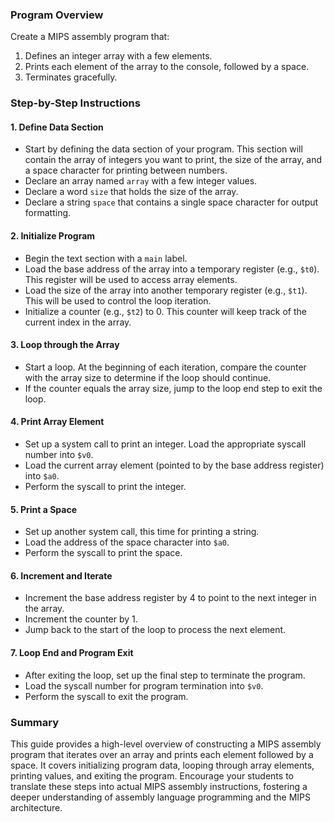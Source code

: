 ### Program Overview
Create a MIPS assembly program that:
1. Defines an integer array with a few elements.
2. Prints each element of the array to the console, followed by a space.
3. Terminates gracefully.

### Step-by-Step Instructions

#### 1. Define Data Section
- Start by defining the data section of your program. This section will contain the array of integers you want to print, the size of the array, and a space character for printing between numbers.
- Declare an array named `array` with a few integer values.
- Declare a word `size` that holds the size of the array.
- Declare a string `space` that contains a single space character for output formatting.

#### 2. Initialize Program
- Begin the text section with a `main` label.
- Load the base address of the array into a temporary register (e.g., `$t0`). This register will be used to access array elements.
- Load the size of the array into another temporary register (e.g., `$t1`). This will be used to control the loop iteration.
- Initialize a counter (e.g., `$t2`) to 0. This counter will keep track of the current index in the array.

#### 3. Loop through the Array
- Start a loop. At the beginning of each iteration, compare the counter with the array size to determine if the loop should continue.
- If the counter equals the array size, jump to the loop end step to exit the loop.

#### 4. Print Array Element
- Set up a system call to print an integer. Load the appropriate syscall number into `$v0`.
- Load the current array element (pointed to by the base address register) into `$a0`.
- Perform the syscall to print the integer.

#### 5. Print a Space
- Set up another system call, this time for printing a string.
- Load the address of the space character into `$a0`.
- Perform the syscall to print the space.

#### 6. Increment and Iterate
- Increment the base address register by 4 to point to the next integer in the array.
- Increment the counter by 1.
- Jump back to the start of the loop to process the next element.

#### 7. Loop End and Program Exit
- After exiting the loop, set up the final step to terminate the program.
- Load the syscall number for program termination into `$v0`.
- Perform the syscall to exit the program.

### Summary
This guide provides a high-level overview of constructing a MIPS assembly program that iterates over an array and prints each element followed by a space. It covers initializing program data, looping through array elements, printing values, and exiting the program. Encourage your students to translate these steps into actual MIPS assembly instructions, fostering a deeper understanding of assembly language programming and the MIPS architecture.
